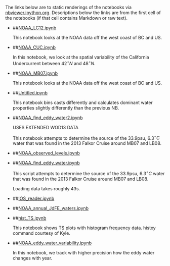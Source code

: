 The links below are to static renderings of the notebooks via
[nbviewer.ipython.org](http://nbviewer.ipython.org/).
Descriptions below the links are from the first cell of the notebooks
(if that cell contains Markdown or raw text).

* ##[NOAA_LC12.ipynb](http://nbviewer.ipython.org/urls/bitbucket.org/canyonsubc/falkor_upwelling/raw/tip/1_Notebooks/1_Old_iPynb/NOAA_LC12.ipynb)  
    
    This notebook looks at the NOAA data off the west coast of BC and US.  

* ##[NOAA_CUC.ipynb](http://nbviewer.ipython.org/urls/bitbucket.org/canyonsubc/falkor_upwelling/raw/tip/1_Notebooks/1_Old_iPynb/NOAA_CUC.ipynb)  
    
    In this notebook, we look at the spatial variability of the California Undercurrent between $42^\circ N$ and $48^\circ N$.  

* ##[NOAA_MB07.ipynb](http://nbviewer.ipython.org/urls/bitbucket.org/canyonsubc/falkor_upwelling/raw/tip/1_Notebooks/1_Old_iPynb/NOAA_MB07.ipynb)  
    
    This notebook looks at the NOAA data off the west coast of BC and US.  

* ##[Untitled.ipynb](http://nbviewer.ipython.org/urls/bitbucket.org/canyonsubc/falkor_upwelling/raw/tip/1_Notebooks/1_Old_iPynb/Untitled.ipynb)  
    
    This notebook bins casts differently and calculates dominant water properties slightly differently than the previous NB.  

* ##[NOAA_find_eddy_water2.ipynb](http://nbviewer.ipython.org/urls/bitbucket.org/canyonsubc/falkor_upwelling/raw/tip/1_Notebooks/1_Old_iPynb/NOAA_find_eddy_water2.ipynb)  
    
    USES EXTENDED WOD13 DATA  
      
    This notebook attempts to determine the source of the 33.9psu, 6.3$^\circ C$ water that was found in the 2013 Falkor Cruise around MB07 and LB08.  

* ##[NOAA_observed_levels.ipynb](http://nbviewer.ipython.org/urls/bitbucket.org/canyonsubc/falkor_upwelling/raw/tip/1_Notebooks/1_Old_iPynb/NOAA_observed_levels.ipynb)  
    
* ##[NOAA_find_eddy_water.ipynb](http://nbviewer.ipython.org/urls/bitbucket.org/canyonsubc/falkor_upwelling/raw/tip/1_Notebooks/1_Old_iPynb/NOAA_find_eddy_water.ipynb)  
    
    This script attempts to determine the source of the 33.9psu, 6.3$^\circ C$ water that was found in the 2013 Falkor Cruise around MB07 and LB08.  
      
    Loading data takes roughly 43s.  

* ##[IOS_reader.ipynb](http://nbviewer.ipython.org/urls/bitbucket.org/canyonsubc/falkor_upwelling/raw/tip/1_Notebooks/1_Old_iPynb/IOS_reader.ipynb)  
    
* ##[NOAA_annual_JdFE_waters.ipynb](http://nbviewer.ipython.org/urls/bitbucket.org/canyonsubc/falkor_upwelling/raw/tip/1_Notebooks/1_Old_iPynb/NOAA_annual_JdFE_waters.ipynb)  
    
* ##[hist_TS.ipynb](http://nbviewer.ipython.org/urls/bitbucket.org/canyonsubc/falkor_upwelling/raw/tip/1_Notebooks/1_Old_iPynb/hist_TS.ipynb)  
    
    This notebook shows TS plots with histogram frequency data. histxy command courtesy of Kyle.  

* ##[NOAA_eddy_water_variability.ipynb](http://nbviewer.ipython.org/urls/bitbucket.org/canyonsubc/falkor_upwelling/raw/tip/1_Notebooks/1_Old_iPynb/NOAA_eddy_water_variability.ipynb)  
    
    In this notebook, we track with higher precision how the eddy water changes with year.  

